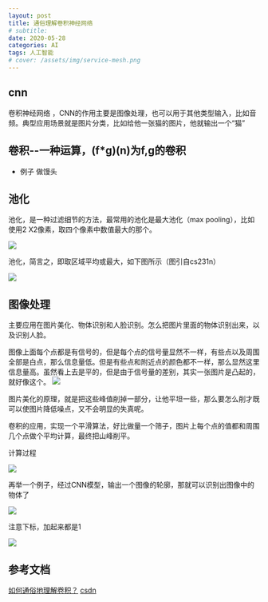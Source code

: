 ```yaml
---
layout: post
title: 通俗理解卷积神经网络
# subtitle:
date: 2020-05-28
categories: AI
tags: 人工智能
# cover: /assets/img/service-mesh.png
---
```



## cnn

卷积神经网络 ，CNN的作用主要是图像处理，也可以用于其他类型输入，比如音频。典型应用场景就是图片分类，比如给他一张猫的图片，他就输出一个“猫”

## 卷积--一种运算，(f*g)(n)为f,g的卷积

- 例子
做馒头

## 池化

池化，是一种过滤细节的方法，最常用的池化是最大池化（max pooling），比如使用2
X2像素，取四个像素中数值最大的那个。

![](https://tva1.sinaimg.cn/large/007S8ZIlly1gf7a6mwmw4j319m0pktyd.jpg)


池化，简言之，即取区域平均或最大，如下图所示（图引自cs231n）

![](https://tva1.sinaimg.cn/large/007S8ZIlly1gf952g6wf8j30lv0a80th.jpg)

## 图像处理

主要应用在图片美化、物体识别和人脸识别。怎么把图片里面的物体识别出来，以及识别人脸。

图像上面每个点都是有信号的，但是每个点的信号量显然不一样，有些点以及周围全部是白点，那么信息量低。但是有些点和附近点的颜色都不一样，那么显然这里信息量高。虽然看上去是平的，但是由于信号量的差别，其实一张图片是凸起的，就好像这个。
![](https://tva1.sinaimg.cn/large/007S8ZIlgy1gf7wp3x3ifj30fe08h45k.jpg)


图片美化的原理，就是把这些峰值削掉一部分，让他平坦一些，那么要怎么削才既可以使图片降低噪点，又不会明显的失真呢。

卷积的应用，实现一个平滑算法，好比做量一个筛子，图片上每个点的值都和周围几个点做个平均计算，最终把山峰削平。

计算过程

![](https://tva1.sinaimg.cn/large/007S8ZIlly1gf7x0t3o0jj30jn0b6q3e.jpg)



再举一个例子，经过CNN模型，输出一个图像的轮廓，那就可以识别出图像中的物体了

![](https://tva1.sinaimg.cn/large/007S8ZIlly1gf9556g4adj30hv0b1wq3.jpg)


注意下标，加起来都是1

![](https://tva1.sinaimg.cn/large/007S8ZIlly1gf7x4fuusqj310005wt9g.jpg)

## 参考文档

[如何通俗地理解卷积？](https://www.matongxue.com/madocs/32.html)
[csdn](https://blog.csdn.net/v_JULY_v/article/details/51812459)